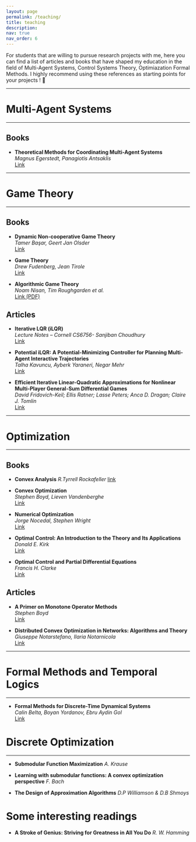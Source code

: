 ```yaml
---
layout: page
permalink: /teaching/
title: teaching
description: 
nav: true
nav_order: 6
---
```


For students that are willing to pursue research projects with me, here you can find a list of articles and books that have shaped my education in the field of Multi-Agent Systems, Control Systems Theory, Optimiazation Formal Methods.
I highly recommend using these references as starting points for your projects ! 🥇

---

# Multi-Agent Systems
---


## Books

- **Theoretical Methods for Coordinating Multi-Agent Systems**  
  *Magnus Egerstedt, Panagiotis Antsaklis*  
  [Link](https://press.princeton.edu/books/hardcover/9780691140612/graph-theoretic-methods-in-multiagent-networks?srsltid=AfmBOoqAaLuEWuGZTXR9u9vA6N7RXade-hRyq--abgEI3q8A0WhsBhtH)


---


# Game Theory
---

## Books

- **Dynamic Non-cooperative Game Theory**  
  *Tamer Başar, Geert Jan Olsder*  
  [Link](https://scholar.google.com/scholar?hl=en&as_sdt=0%2C5&q=Tamer+Bazar+dynamic+noncooperative+game+theory&btnG=)

- **Game Theory**  
  *Drew Fudenberg, Jean Tirole*  
  [Link](https://books.google.se/books?hl=en&lr=&id=pFPHKwXro3QC&oi=fnd&pg=PR15&dq=Game+theory,+Tirole&ots=P48HwmolPv&sig=mEEne7vFhVjaZ4qdbdaFRLP9JOc&redir_esc=y#v=onepage&q=Game%20theory%2C%20Tirole&f=false)

- **Algorithmic Game Theory**  
  *Noam Nisan, Tim Roughgarden et al.*  
  [Link (PDF)](https://www.cs.cmu.edu/~sandholm/cs15-892F13/algorithmic-game-theory.pdf)

## Articles

- **Iterative LQR (iLQR)**  
  *Lecture Notes – Cornell CS6756- Sanjiban Choudhury*  
  [Link](https://www.cs.cornell.edu/courses/cs6756/2022fa/assets/slides_notes/lec6_slides.pdf)

- **Potential iLQR: A Potential-Minimizing Controller for Planning Multi-Agent Interactive Trajectories**  
  *Talha Kavuncu, Ayberk Yaraneri, Negar Mehr*  
  [Link](https://arxiv.org/abs/2107.04926)

- **Efficient Iterative Linear-Quadratic Approximations for Nonlinear Multi-Player General-Sum Differential Games**  
  *David Fridovich-Keil; Ellis Ratner; Lasse Peters; Anca D. Dragan; Claire J. Tomlin*  
  [Link](https://ieeexplore.ieee.org/abstract/document/9197129)


---
# Optimization
---

## Books

- **Convex Analysis**
  *R.Tyrrell Rockafeller*
  [link](https://books.google.se/books?hl=en&lr=&id=1TiOka9bx3sC&oi=fnd&pg=PR7&dq=info:6RYqLG3GVQ8J:scholar.google.com&ots=HuRNXvMVec&sig=DScML1dIwoYCfkrIqsEtTzt3GGE&redir_esc=y#v=onepage&q&f=false)

- **Convex Optimization**  
  *Stephen Boyd, Lieven Vandenberghe*  
  [Link](https://web.stanford.edu/~boyd/cvxbook/)

- **Numerical Optimization**  
  *Jorge Nocedal, Stephen Wright*  
  [Link](https://link.springer.com/book/10.1007/978-0-387-40065-5)

- **Optimal Control: An Introduction to the Theory and Its Applications**  
  *Donald E. Kirk*  
  [Link](https://archive.org/details/optimalcontrolin00kirk)

- **Optimal Control and Partial Differential Equations**  
  *Francis H. Clarke*  
  [Link](https://www.springer.com/gp/book/9781441918219)

## Articles

- **A Primer on Monotone Operator Methods**  
  *Stephen Boyd*  
  [Link](https://web.stanford.edu/~boyd/papers/pdf/prox_algs.pdf)

- **Distributed Convex Optimization in Networks: Algorithms and Theory**  
  *Giuseppe Notarstefano, Ilaria Notarnicola*  
  [Link](https://ieeexplore.ieee.org/document/8635882)


---

# Formal Methods and Temporal Logics
---

- **Formal Methods for Discrete-Time Dynamical Systems**  
  *Calin Belta, Boyan Yordanov, Ebru Aydin Gol*  
  [Link](https://link.springer.com/book/10.1007/978-3-319-50763-7)




# Discrete Optimization
---

- **Submodular Function Maximization**
  *A. Krause*

- **Learning with submodular functions: A convex optimization perspective**
  *F. Bach*

- **The Design of Approximation Algorithms**
  *D.P Williamson & D.B Shmoys*

# Some interesting readings

- **A Stroke of Genius: Striving for Greatness in All You Do**
    *R. W. Hamming*